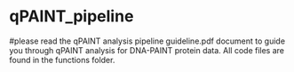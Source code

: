# qPAINT_pipeline

#please read the qPAINT analysis pipeline guideline.pdf document to guide you through qPAINT analysis for DNA-PAINT protein data. 
All code files are found in the functions folder. 
